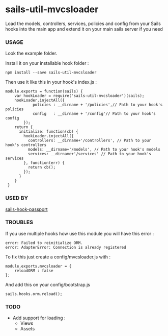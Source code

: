# sails-util-mvcsloader
Load the models, controllers, services, policies and config from your Sails hooks into the main app and extend it on your main sails server if you need

### USAGE
 Look the example folder.
 
 Install it on your installable hook folder : 
 
```
npm install --save sails-util-mvcsloader
```
 
 Then use it like this in your hook's index.js :
  
```
module.exports = function(sails) {
    var hookLoader = require('sails-util-mvcsloader')(sails);
    hookLoader.injectAll({
    		policies : __dirname + '/policies',// Path to your hook's policies
    		config   : __dirname + '/config'// Path to your hook's config
    	});
    return {    
      initialize: function(cb) {
        hookLoader.injectAll({
          controllers: __dirname+'/controllers', // Path to your hook's controllers
          models: __dirname+'/models', // Path to your hook's models
          services: __dirname+'/services' // Path to your hook's services
        }, function(err) {
          return cb();
        });
      }
    }
 }
```

### USED BY 
[sails-hook-passport](https://github.com/jaumard/sails-hook-passport)

### TROUBLES 
If you use multiple hooks how use this module you will have this error : 

    error: Failed to reinitialize ORM.
    error: AdapterError: Connection is already registered

To fix this just create a config/mvcsloader.js with : 

    module.exports.mvcsloader = {
        reloadORM : false
    };

And add this on your config/bootstrap.js

    sails.hooks.orm.reload();

### TODO
- Add support for loading :
    - Views
    - Assets
